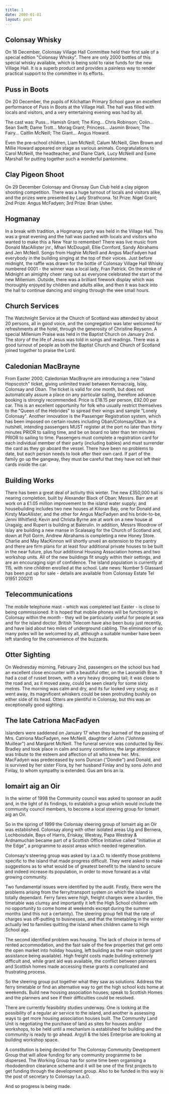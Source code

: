 ```yaml
---
title: 1
date: 2000-01-01
layout: post
---
```


## Colonsay Whisky

On 18 December, Colonsay Village Hall Committee held their first sale of a special edition "Colonsay Whisky". There are only 2000 bottles of this special whisky available, which is being sold to raise funds for the new Village Hall. It is a superb product and provides a painless way to render practical support to the committee in its efforts.

## Puss in Boots

On 20 December, the pupils of Kilchattan Primary School gave an excellent performance of Puss in Boots at the Village Hall. The hall was filled with locals and visitors, and a very entertaining evening was had by all.

The cast was:
Puss... Hamish Grant;
The King... Chris Robinson;
Colin... Sean Swift;
Dame Trott... Morag Grant;
Princess... Jasmin Brown;
The Fairy... Caitlin McNeill;
The Giant... Angus Howard.

Even the pre-school children, Liam McNeill, Calum McNeill, Glen Brown and Millie Howard appeared on stage as various animals.
Congratulations to Carol McNeill, the headteacher, and Diane Clark, Lucy McNeill and Esme Marshall for putting together such a wonderful pantomime.

## Clay Pigeon Shoot

On 29 December Colonsay and Oronsay Gun Club held a clay pigeon shooting competition. There was a huge turnout of locals and visitors alike, and the prizes were presented by Lady Strathcona.
1st Prize: Nigel Grant;
2nd Prize: Angus McFadyen;
3rd Prize: Brian Usher.

## Hogmanay

In a break with tradition, a Hogmanay party was held in the Village Hall. This was a great evening and the hall was packed with locals and visitors who wanted to make this a New Year to remember!
There was live music from Donald MacAllister jnr., Mhari McDougall, Ellie Cornford, Sandy Abrahams and Jen McNeill. Songs from Hughie McNeill and Angus MacFadyen had everybody in the building singing at the top of their voices.
Just before midnight, the raffle was drawn for the bottle of Colonsay Village Hall Whisky numbered 0001 - the winner was a local lady, Fran Patrick.
On the stroke of Midnight an almighty cheer rang out as everyone celebrated the start of the new Millenium. Outside, there was a brilliant firework display which was thoroughly enjoyed by children and adults alike, and then it was back into the hall to continue dancing and singing through the wee small hours.

## Church Services

The Watchnight Service at the Church of Scotland was attended by about 20 persons, all in good voice, and the congregation was later welcomed for refreshments at the hotel, through the generosity of Christine Reysenn.
A special Millenium Praise was held in the Baptist Church on January 2nd. The story of the life of Jesus was told in songs and readings. There was a good turnout of people as both the Baptist Church and Church of Scotland joined together to praise the Lord.

## Caledonian MacBrayne

From Easter 2000, Caledonian MacBrayne are introducing a new "Island Hopscotch" ticket, giving unlimited travel between Kennacraig, Islay, Colonsay and Oban. The ticket is valid for one month, but does not automatically assure a place on any particular sailing, therefore advance booking is strongly recommended. Price is £18.15 per person, £92.00 per car. This is an excellent opportunity for folk who usually restrict themselves to the "Queen of the Hebrides" to spread their wings and sample "Lonely Colonsay".
Another innovation is the Passenger Registration system, which has been imposed on certain routes including Oban/Colonsay/Oban. In a nutshell, intending passengers MUST register at the port no later than thirty minutes PRIOR to sailing time, and be on board no later than ten minutes PRIOR to sailing to time. Passengers must complete a registration card for each individual member of their party (including babies) and must surrender the card as they go aboard the vessel. There have been no problems to date, but each person needs to look after their own card. If part of the family go up the gangway, they must be careful that they have not left their cards inside the car.

## Building Works

There has been a great deal of activity this winter. The new £350,000 hall is nearing completion, built by Alexander Black of Oban; Messrs. Barr are at work on a £1.05 million improvement to the island water supply; and housebuilding includes two new houses at Kiloran Bay, one for Donald and Kirsty MacAllister, and the other for Angus MacFadyen and his bride-to-be, Jenni Whitfield; Kevin and Christa Byrne are at work on a new house at Uragaig; and Rupert is building at Balerulin.
In addition, Messrs Woodrow of Islay are building a new manse in Scalasaig for the Church of Scotland and, down at Poll Gorm, Andrew Abrahams is completing a new Honey Store.
Charlie and May MacKinnon will shortly unveil an extension to the pantry and there are firm plans for at least four additional private houses to be built in the near future, plus four additional Housing Association homes and two workshop units.
All of the new buildings fit snugly within their settings, and are an encouraging sign of confidence. The island population is currently at 115, with nine children enrolled at the school.
Late news: Number 5 Glassard has been put up for sale - details are available from Colonsay Estate Tel 01951 200211

## Telecommunications

The mobile telephone mast - which was completed last Easter - is close to being commissioned. It is hoped that mobile phones will be functioning in Colonsay within the month - they will be particularly useful for people at sea and for the island doctor.
British Telecom have also been busy just recently, and have laid about two miles of underground cabling. The elimination of so many poles will be welcomed by all, although a suitable number have been left standing for the convenience of the buzzards.

## Otter Sighting

On Wednesday morning, February 2nd, passengers on the school bus had an excellent close encounter with a beautiful otter, on the Laonaridh Brae. It had a coat of russet brown, with a very heavy drooping tail; it was close to the road and, as it moved away, could be seen clearly for some sixty metres. The morning was calm and dry, and its fur looked very snug; as it went away, its magnificent whiskers could be seen protruding bushily on either side of its head. Otters are plentiful in Colonsay, but this was an exceptionally good sighting.

## The late Catriona MacFadyen

Islanders were saddened on January 17 when they learned of the passing of Mrs. Catriona MacFadyen, nee McNeill, daughter of John ("Johnnie Muillear") and Margaret McNeill. The funeral service was conducted by Rev. Bradley and took place in calm and sunny conditions; the large attendance was tribute to the esteem and affection of all who knew her. Mrs. MacFadyen was predeceased by sons Duncan ("Dondie") and Donald, and is survived by her sister Flora, by her husband Finlay and by sons John and Finlay, to whom sympathy is extended. Gus am bris an la.

## Iomairt aig an Oir

In the winter of 1998 the Community council was asked to sponsor an audit and, in the light of its findings, to establish a group which would include the community council members, to become a local steering group for Iomairt aig an Oir.

So in the spring of 1999 the Colonsay steering group of Iomairt aig an Oir was established. Colonsay along with other isolated areas Uig and Bernera, Lochboisdale, Bays of Harris, Eriskay, Westray, Papa Westray & Ardnamuchan became part of a Scottish Office Initiative called "Initiative at the Edge", a programme to assist areas which needed regeneration.

Colonsay's steering group was asked by I.a.a.O. to identify those problems specific to the island that made progress difficult. They were asked to make suggestions as to what would be of greatest benefit to the island to secure and indeed increase its population, in order to move forward as a vital growing community.

Two fundamental issues were identified by the audit.
Firstly, there were the problems arising from the ferry/transport system on which the island is totally dependant.
Ferry fares were high, freight charges were a burden, the timetable was clumsy and importantly it left the High School children with no opportunity to come home at weekends except during the summer months (and this not a certainty).
The steering group felt that the rate of charges was off-putting to businesses, and that the timetabling in the winter actually led to families quitting the island when children came to High School age.

The second identified problem was housing.
The lack of choice in terms of rented accommodation, and the fast sale of the few properties that get onto the open market into holiday housing, left building as the main option (grant assistance being available). High freight costs made building extremely difficult and, while grant aid was available, the conflict between planners and Scottish homes made accessing these grants a complicated and frustrating process.

So the steering group put together what they saw as solutions.
Address the ferry timetable or find an alternative way to get the high school kids home at weekends.
Build new housing association houses; speak to Scottish Homes and the planners and see if their difficulties could be resolved.

There are currently feasibility studies underway. One is looking at the possibility of a regular air service to the island, and another is assessing ways to get more housing association houses built. The Community Land Unit is negotiating the purchase of land as sites for houses and/or workshops, to be held until a mechanism is established for building and the community is ready to go ahead. Argyll & the Isles Enterprise are looking at building workshop space.

A constitution is being decided for The Colonsay Community Development Group that will allow funding for any community programme to be dispersed. The Working Group has for some time been organising a rhododendron clearance scheme and it will be one of the first projects to get funding through the development group. Also to be funded in this way is the post of secretary to Colonsay I.a.a.O.

And so progress is being made.
